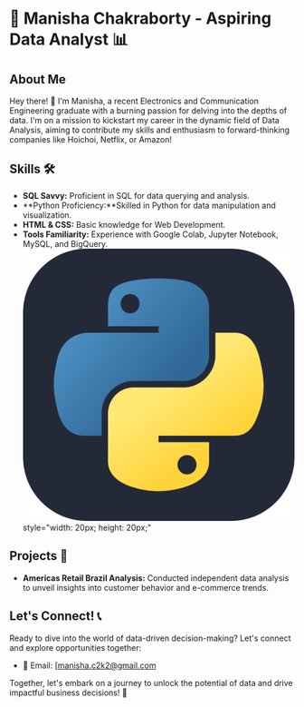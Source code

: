 # 🚀 Manisha Chakraborty - Aspiring Data Analyst 📊

## About Me
Hey there! 👋 I'm Manisha, a recent Electronics and Communication Engineering graduate with a burning passion for delving into the depths of data. I'm on a mission to kickstart my career in the dynamic field of Data Analysis, aiming to contribute my skills and enthusiasm to forward-thinking companies like Hoichoi, Netflix, or Amazon!

## Skills 🛠️
- **SQL Savvy:** Proficient in SQL for data querying and analysis.
- **Python Proficiency:**Skilled in Python for data manipulation and visualization.
- **HTML & CSS:** Basic knowledge for Web Development.
- **Tools Familiarity:** Experience with Google Colab, Jupyter Notebook, MySQL, and BigQuery.
  ![[python]](https://github.com/tandpfun/skill-icons/blob/main/icons/Python-Dark.svg)style="width: 20px; height: 20px;"

## Projects 🚀
- **Americas Retail Brazil Analysis:** Conducted independent data analysis to unveil insights into customer behavior and e-commerce trends.

## Let's Connect! 📞
Ready to dive into the world of data-driven decision-making? Let's connect and explore opportunities together:
- 📧 Email: [manisha.c2k2@gmail.com

Together, let's embark on a journey to unlock the potential of data and drive impactful business decisions! 💫



